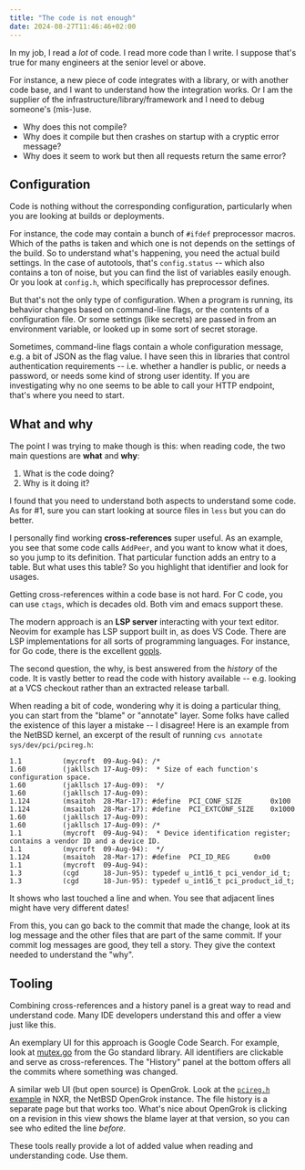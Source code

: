 ```yaml
---
title: "The code is not enough"
date: 2024-08-27T11:46:46+02:00
---
```


In my job, I read a *lot* of code. I read more code than I write. I suppose
that's true for many engineers at the senior level or above.

For instance, a new piece of code integrates with a library, or with another
code base, and I want to understand how the integration works. Or I am the
supplier of the infrastructure/library/framework and I need to debug someone's
(mis-)use.

* Why does this not compile?
* Why does it compile but then crashes on startup with a cryptic error
  message?
* Why does it seem to work but then all requests return the same error?


## Configuration

Code is nothing without the corresponding configuration, particularly when you
are looking at builds or deployments.

For instance, the code may contain a bunch of `#ifdef` preprocessor macros.
Which of the paths is taken and which one is not depends on the settings of
the build. So to understand what's happening, you need the actual build
settings. In the case of autotools, that's `config.status` -- which also
contains a ton of noise, but you can find the list of variables easily enough.
Or you look at `config.h`, which specifically has preprocessor defines.

But that's not the only type of configuration. When a program is running, its
behavior changes based on command-line flags, or the contents of a
configuration file. Or some settings (like secrets) are passed in from an
environment variable, or looked up in some sort of secret storage.

Sometimes, command-line flags contain a whole configuration message, e.g. a
bit of JSON as the flag value. I have seen this in libraries that control
authentication requirements -- i.e. whether a handler is public, or needs a
password, or needs some kind of strong user identity. If you are investigating
why no one seems to be able to call your HTTP endpoint, that's where you need
to start.

## What and why

The point I was trying to make though is this: when reading code, the two main
questions are **what** and **why**:

1. What is the code doing?
2. Why is it doing it?

I found that you need to understand both aspects to understand some code.  As
for #1, sure you can start looking at source files in `less` but you can do
better.

I personally find working **cross-references** super useful. As an example,
you see that some code calls `AddPeer`, and you want to know what it does, so
you jump to its definition. That particular function adds an entry to a table.
But what uses this table? So you highlight that identifier and look for
usages.

Getting cross-references within a code base is not hard. For C code, you can
use `ctags`, which is decades old. Both vim and emacs support these.

The modern approach is an **LSP server** interacting with your text editor.
Neovim for example has LSP support built in, as does VS Code. There are LSP
implementations for all sorts of programming languages. For instance, for Go
code, there is the excellent
[gopls](https://pkg.go.dev/golang.org/x/tools/gopls).

The second question, the why, is best answered from the *history* of the code.
It is vastly better to read the code with history available -- e.g. looking at
a VCS checkout rather than an extracted release tarball.

When reading a bit of code, wondering why it is doing a particular thing, you
can start from the "blame" or "annotate" layer. Some folks have called the
existence of this layer a mistake -- I disagree! Here is an example from the
NetBSD kernel, an excerpt of the result of running
`cvs annotate sys/dev/pci/pcireg.h`:

```
1.1          (mycroft  09-Aug-94): /*
1.60         (jakllsch 17-Aug-09):  * Size of each function's configuration space.
1.60         (jakllsch 17-Aug-09):  */
1.60         (jakllsch 17-Aug-09):
1.124        (msaitoh  28-Mar-17): #define	PCI_CONF_SIZE		0x100
1.124        (msaitoh  28-Mar-17): #define	PCI_EXTCONF_SIZE	0x1000
1.60         (jakllsch 17-Aug-09):
1.60         (jakllsch 17-Aug-09): /*
1.1          (mycroft  09-Aug-94):  * Device identification register; contains a vendor ID and a device ID.
1.1          (mycroft  09-Aug-94):  */
1.124        (msaitoh  28-Mar-17): #define	PCI_ID_REG		0x00
1.1          (mycroft  09-Aug-94):
1.3          (cgd      18-Jun-95): typedef u_int16_t pci_vendor_id_t;
1.3          (cgd      18-Jun-95): typedef u_int16_t pci_product_id_t;
```

It shows who last touched a line and when. You see that adjacent lines might
have very different dates!

From this, you can go back to the commit that made the change, look at its log
message and the other files that are part of the same commit. If your commit
log messages are good, they tell a story. They give the context needed to
understand the "why".

## Tooling

Combining cross-references and a history panel is a great way to read and
understand code. Many IDE developers understand this and offer a view just
like this.

An exemplary UI for this approach is Google Code Search. For example, look at
[mutex.go](https://cs.opensource.google/go/go/+/master:src/sync/mutex.go;bpv=1)
from the Go standard library. All identifiers are clickable and serve as
cross-references. The "History" panel at the bottom offers all the commits
where something was changed.

A similar web UI (but open source) is OpenGrok. Look at the
[`pcireg.h` example](https://nxr.netbsd.org/xref/src/sys/dev/pci/pcireg.h?a=true)
in NXR, the NetBSD OpenGrok instance. The file history is a separate page but
that works too. What's nice about OpenGrok is clicking on a revision in this
view shows the blame layer at that version, so you can see who edited the line
*before*.

These tools really provide a lot of added value when reading and understanding
code. Use them.
